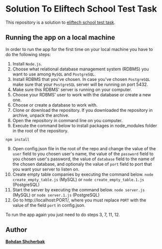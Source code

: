 # Solution To Eliftech School Test Task

This repository is a solution to [eliftech school test task](https://docs.google.com/document/d/120dL3A0v8EWTbetQbeFOBhWUyD4DFRLQNCQoTMW54To/edit).

## Running the app on a local machine

In order to run the app for the first time on your local machine you have to do the following steps:

1. Install `Node.js`.
2. Choose what relational database management system (RDBMS) you want to use among `MySQL` and `PostgreSQL`.
2. Install RDBMS that you've chosen. In case you've chosen `PostgreSQL` make sure that your `PostgreSQL` server will be running on port 5432.
3. Make sure this RDBMS' server is running on your computer.
4. Choose your RDBMS' user to work with the database or create a new one.
5. Choose or create a database to work with.
6. Clone or download the repository. If you downloaded the repository in archive, unpack the archive.
7. Open the repository in command line on you computer.
8. Execute the command below to install packages in node_modules folder in the root of the repository.
```
npm install
```
9. Open config.json file in the root of the repo and change the value of the `user` field to you chosen user's name, the value of the `password` field to you chosen user's password, the value of `database` field to the name of the chosen database, and optionaly the value of `port` field to port that you want your server to listen on. 
10. Create empty table companies by executing the command below.
```node create_empty_table.js``` (MySQL) or ```node create_empty_table.1.js``` (PostgreSQL)
11. Start the server by executing the command below.
```node server.js``` (MySQL) or ```node server.1.js``` (PostgreSQL)
12. Go to http://localhost:PORT/, where you must replace `PORT` with the value of the field `port` in config.json.

To run the app again you just need to do steps 3, 7, 11, 12.

## Author

**[Bohdan Shcherbak](https://github.com/ibodi)**
